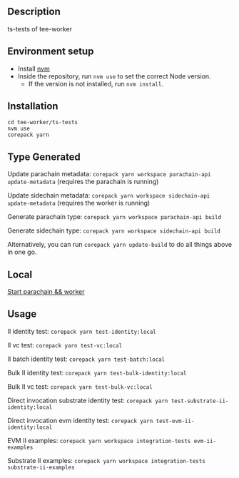 ## Description

ts-tests of tee-worker

## Environment setup

-   Install [nvm](https://github.com/nvm-sh/nvm)
-   Inside the repository, run `nvm use` to set the correct Node version.
    -   If the version is not installed, run `nvm install`.

## Installation

```
cd tee-worker/ts-tests
nvm use
corepack yarn
```

## Type Generated

Update parachain metadata: `corepack yarn workspace parachain-api update-metadata` (requires the parachain is running)

Update sidechain metadata: `corepack yarn workspace sidechain-api update-metadata` (requires the worker is running)

Generate parachain type: `corepack yarn workspace parachain-api build`

Generate sidechain type: `corepack yarn workspace sidechain-api build`

Alternatively, you can run `corepack yarn update-build` to do all things above in one go.

## Local

[Start parachain && worker](https://github.com/litentry/litentry-parachain/blob/dev/README.md)

## Usage

II identity test: `corepack yarn test-identity:local`

II vc test: `corepack yarn test-vc:local`

II batch identity test: `corepack yarn test-batch:local`

Bulk II identity test: `corepack yarn test-bulk-identity:local`

Bulk II vc test: `corepack yarn test-bulk-vc:local`

Direct invocation substrate identity test: `corepack yarn test-substrate-ii-identity:local`

Direct invocation evm identity test: `corepack yarn test-evm-ii-identity:local`

EVM II examples: `corepack yarn workspace integration-tests evm-ii-examples`

Substrate II examples: `corepack yarn workspace integration-tests substrate-ii-examples`
